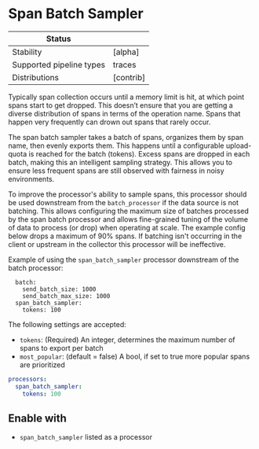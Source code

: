 # Span Batch Sampler

| Status                   |                |
| ------------------------ | ---------------|
| Stability                | [alpha]        |
| Supported pipeline types | traces         |
| Distributions            | [contrib]      |

Typically span collection occurs until a memory limit is hit, at which point spans start to get dropped. This doesn’t ensure that you are getting a diverse distribution of spans in terms of the operation name. Spans that happen very frequently can drown out spans that rarely occur.

The span batch sampler takes a batch of spans, organizes them by span name, then evenly exports them. This happens until a configurable upload-quota is reached for the batch (tokens). Excess spans are dropped in each batch, making this an intelligent sampling strategy. This allows you to ensure less frequent spans are still observed with fairness in noisy environments.

To improve the processor's ability to sample spans, this processor should be used downstream from the `batch_processor` if the data source is not batching. This allows configuring the maximum size of batches processed by the span batch processor and allows fine-grained tuning of the volume of data to process (or drop) when operating at scale. The example config below drops a maximum of 90% spans. If batching isn't occurring in the client or upstream in the collector this processor will be ineffective.

Example of using the `span_batch_sampler` processor downstream of the batch processor:
```
  batch:
    send_batch_size: 1000
    send_batch_max_size: 1000
  span_batch_sampler:
    tokens: 100
```


The following settings are accepted:

- `tokens`: (Required) An integer, determines the maximum number of spans to export per batch
- `most_popular`: (default = false) A bool, if set to true more popular spans are prioritized

```yaml
processors:
  span_batch_sampler:
    tokens: 100
```

## Enable with
- `span_batch_sampler` listed as a processor